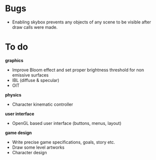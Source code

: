 # Bugs
* Enabling skybox prevents any objects of any scene to be visible after draw calls were made.

# To do
**graphics**
* Improve Bloom effect and set proper brightness threshold for non emissive surfaces
* IBL (diffuse & specular)
* OIT

**physics**
* Character kinematic controller

**user interface**
* OpenGL based user interface (buttons, menus, layout)

**game design**
* Write precise game specifications, goals, story etc.
* Draw some level artworks
* Character design

